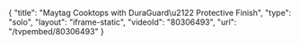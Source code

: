 {
    "title": "Maytag Cooktops with DuraGuard\u2122 Protective Finish",
    "type": "solo",
    "layout": "iframe-static",
    "videoId": "80306493",
    "url": "\/tvpembed\/80306493"
}